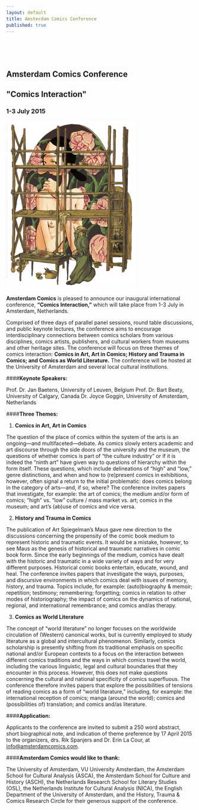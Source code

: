 ```yaml
---
layout: default
title: Amsterdam Comics Conference
published: true
---
```




<br>
<br>
<br>

## Amsterdam Comics Conference

## "Comics Interaction"

### 1-3 July 2015

<img src="img/RembrandtOlijfje.png" alt="" style="width: 350px;"/>

**Amsterdam Comics** is pleased to announce our inaugural international conference, **“Comics Interaction,”** which will take place from 1-3 July in Amsterdam, Netherlands.

Comprised of three days of parallel panel sessions, round table discussions, and public keynote lectures, the conference aims to encourage interdisciplinary connections between comics scholars from various disciplines, comics artists, publishers, and cultural workers from museums and other heritage sites. The conference will focus on three themes of comics interaction: **Comics in Art, Art in Comics; History and Trauma in Comics; and Comics as World Literature.** The conference will be hosted at the University of Amsterdam and several local cultural institutions. 


####**Keynote Speakers:**

Prof. Dr. Jan Baetens, University of Leuven, Belgium
Prof. Dr. Bart Beaty, University of Calgary, Canada
Dr. Joyce Goggin, University of Amsterdam, Netherlands


####**Three Themes:**

1. **Comics in Art, Art in Comics**

  The question of the place of comics within the system of the arts is an ongoing—and multifaceted—debate. As comics
slowly enters academic and art discourse through the side doors of the university and the museum, the questions of
whether comics is part of “the culture industry” or if it is indeed the “ninth art” have given way to questions of
hierarchy within the form itself. These questions, which include delineations of “high” and “low,” genre
distinctions, and when and how to (re)present comics in exhibitions, however, often signal a return to the initial
problematic: does comics belong in the category of arts—and, if so, where? The conference invites papers that
investigate, for example: the art of comics; the medium and/or form of comics; “high” vs. “low” culture / mass market
vs. art; comics in the museum; and art’s (ab)use of comics and vice versa.

2. **History and Trauma in Comics**

  The publication of Art Spiegelman’s Maus gave new direction to the discussions concerning the propensity of the comic book medium to represent historic and traumatic events. It would be a mistake, however, to see Maus as the genesis of
historical and traumatic narratives in comic book form. Since the early beginnings of the medium, comics have dealt
with the historic and traumatic in a wide variety of ways and for very different purposes. Historical comic books
entertain, educate, wound, and heal. The conference invites papers that investigate the ways, purposes, and
discursive environments in which comics deal with issues of memory, history, and trauma. Topics include, for example:
(auto)biography & memoir; repetition; testimony; remembering; forgetting; comics in relation to other modes of
historiography; the impact of comics on the dynamics of national, regional, and international remembrance; and comics
and/as therapy.  

3. **Comics as World Literature**

  The concept of “world literature” no longer focuses on the worldwide circulation of (Western) canonical works, but is
currently employed to study literature as a global and intercultural phenomenon. Similarly, comics scholarship is
presently shifting from its traditional emphasis on specific national and/or European contexts to a focus on the
interaction between different comics traditions and the ways in which comics travel the world, including the various
linguistic, legal and cultural boundaries that they encounter in this process. However, this does not make questions
concerning the cultural and national specificity of comics superfluous. The conference therefore invites papers that
explore the possibilities of tensions of reading comics as a form of “world literature,” including, for example: the
international reception of comics; manga (around the world); comics and (possibilities of) translation; and comics
and/as literature.


####**Application:**

Applicants to the conference are invited to submit a 250 word abstract, short biographical note, and indication of
theme preference by 17 April 2015 to the organizers, drs. Rik Spanjers and Dr. Erin La Cour, at
info@amsterdamcomics.com.


####**Amsterdam Comics would like to thank:**

The University of Amsterdam, VU University Amsterdam, the Amsterdam School for
Cultural Analysis (ASCA), the Amsterdam School for Culture and History (ASCH), the Netherlands Research School for
Literary Studies (OSL), the Netherlands Institute for Cultural Analysis (NICA), the English Department of the
University of Amsterdam, and the History, Trauma & Comics Research Circle for their generous support of the
conference.
